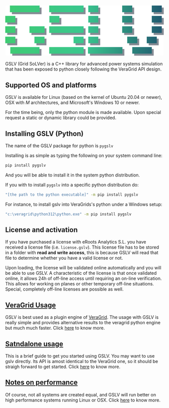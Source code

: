 

![logo_gslv.png](figures%2Flogo_gslv.png)



GSLV (Grid SoLVer) is a C++ library for advanced power systems simulation
that has been exposed to python closely following the VeraGrid API design.

## Supported OS and platforms

GSLV is available for Linux (based on the kernel of Ubuntu 20.04 or newer), 
OSX with *M* architectures, and Microsoft's Windows 10 or newer.

For the time being, only the python module is made available. 
Upon special request a static or dynamic library could be provided. 

## Installing GSLV (Python)

The name of the GSLV package for python is `pygslv`

Installing is as simple as typing the following on your system command line:

```bash
pip install pygslv
```

And you will be able to install it in the system python distribution.

If you with to install `pygslv` into a specific python distribution do:

```bash
"[the path to the python executable]" -m pip install pygslv
```

For instance, to install gslv into VeraGrids's python under a Windows setup:
```bash
"c:\veragrid\python312\python.exe" -m pip install pygslv
```

## License and activation

If you have purchased a license with eRoots Analytics S.L. you have
received a license file (i.e. `license.gslv`). This license file has 
to be stored in a folder with **read and write access**, this is because 
GSLV will read that file to determine whether you have a valid license or not.


Upon loading, the license will be validated online automatically and you will
be able to use GSLV.
A characteristic of the license is that once validated online, it allows 24h of 
off-line access until requiring an on-line verification. This allows for working on 
planes or other temporary off-line situations.
Special, completely off-line licenses are possible as well.

## [VeraGrid Usage](veragrid_usage.md)

GSLV is best used as a plugin engine of [VeraGrid](https://veragrid.readthedocs.org/).
The usage with GSLV is really simple and provides alternative results 
to the veragrid python engine but much much faster.
Click [here](veragrid_usage.md) to know more.

## [Satndalone usage](standalone_usage.md)

This is a brief guide to get you started using GSLV.
You may want to use gslv directly. 
Its API is amost identical to the VeraGrid one, so it should be straigh forward to get started.
Click [here](standalone_usage.md) to know more.


## [Notes on performance](notes_on_performance.md)

Of course, not all systems are created equal, and GSLV 
will run better on high performance systems running Linux or OSX.
Click [here](notes_on_performance.md) to know more.